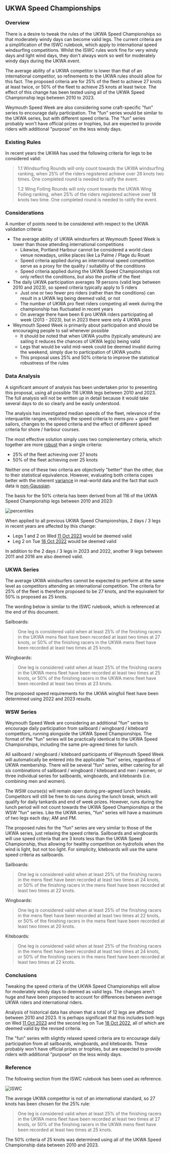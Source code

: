 ## UKWA Speed Championships

### Overview

There is a desire to tweak the rules of the UKWA Speed Championships so that moderately windy days can become valid legs. The current criteria are a simplification of the ISWC rulebook, which apply to international speed windsurfing competitions. Whilst the ISWC rules work fine for very windy days and light wind days, they don't always work so well for moderately windy days during the UKWA event.

The average ability of a UKWA competitor is lower than that of an international competitor, so refinements to the UKWA rules should allow for this fact. The proposed criteria are for 25% of the fleet to achieve 27 knots at least twice, or 50% of the fleet to achieve 25 knots at least twice. The effect of this change has been tested using all of the UKWA Speed Championship legs between 2010 to 2023.

Weymouth Speed Week are also considering some craft-specific "fun" series to encourage daily participation. The "fun" series would be similar to the UKWA series, but with different speed criteria. The "fun" series probably won't have official prizes or trophies, but are expected to provide riders with additional "purpose" on the less windy days.



### Existing Rules

In recent years the UKWA has used the following criteria for legs to be considered valid:

> 1.1 Windsurfing Rounds will only count towards the UKWA windsurfing ranking, when 25% of the riders registered achieve over 28 knots two times. One completed round is needed to ratify the event.
>
> 1.2 Wing Foiling Rounds will only count towards the UKWA Wing Foiling ranking, when 25% of the riders registered achieve over 18 knots two time. One completed round is needed to ratify the event.



### Considerations

A number of points need to be considered with respect to the UKWA validation criteria:

- The average ability of UKWA windsurfers at Weymouth Speed Week is lower than those attending international competitions
  - Likewise, Portland Harbour cannot be considered a world class venue nowadays, unlike places like La Palme / Plage du Rouet
  - Speed criteria applied during an international speed competition serve as a proxy for the quality / suitability of the conditions
  - Speed criteria applied during the UKWA Speed Championships not only reflect the conditions, but also the profile of the fleet
- The daily UKWA participation averages 19 persons (valid legs between 2010 and 2023), so speed criteria typically apply to 5 riders
  - Just one or two fewer pro riders (rather than the conditions) can result in a UKWA leg being deemed valid, or not
  - The number of UKWA pro fleet riders competing all week during the championship has fluctuated in recent years
  - On average there have been 6 pro UKWA riders participating all week (2013 - 2023), but in 2023 there were only 4 UKWA pros
- Weymouth Speed Week is primarily about participation and should be encouraging people to sail whenever possible
  - It should be noted that when UKWA youths (typically amateurs) are sailing it reduces the chances of UKWA leg(s) being valid
  - Legs that would be valid mid-week could be deemed invalid during the weekend, simply due to participation of UKWA youths
  - This proposal uses 25% and 50% criteria to improve the statistical robustness of the rules



### Data Analysis

A significant amount of analysis has been undertaken prior to presenting this proposal, using all possible 116 UKWA legs between 2010 and 2023. The full analysis will not be written up in detail because it would take several days to do so clearly and be easily understood.

The analysis has investigated median speeds of the fleet, relevance of the interquartile ranges, restricting the speed criteria to mens pro + gold fleet sailors, changes to the speed criteria and the effect of different speed criteria for shore / harbour courses.

The most effective solution simply uses two complementary criteria, which together are more [robust](https://en.wikipedia.org/wiki/Robust_statistics) than a single criteria:

- 25% of the fleet achieving over 27 knots
- 50% of the fleet achieving over 25 knots

Neither one of these two criteria are objectively "better" than the other, due to their statistical equivalence. However, evaluating both criteria copes better with the inherent [variance](https://en.wikipedia.org/wiki/Variance) in real-world data and the fact that such data is [non-Gaussian](https://medium.com/@amanatulla1606/when-normal-just-wont-cut-it-understanding-and-utilizing-non-gaussian-distributions-9fb0d8e249a3).

The basis for the 50% criteria has been derived from all 116 of the UKWA Speed Championship legs between 2010 and 2023:

![percentiles](percentiles.png)

When applied to all previous UKWA Speed Championships, 2 days / 3 legs in recent years are affected by this change:

- Legs 1 and 2 on Wed [11 Oct 2023](https://logiqx.github.io/wsw-results/results/2023/20231011/ukwa.html) would be deemed valid
- Leg 2 on Tue [18 Oct 2022](https://logiqx.github.io/wsw-results/results/2022/20221018/ukwa.html) would be deemed valid

In addition to the 2 days / 3 legs in 2023 and 2022, another 9 legs between 2011 and 2016 are also deemed valid.




### UKWA Series

The average UKWA windsurfers cannot be expected to perform at the same level as competitors attending an international competition. The criteria for 25% of the fleet is therefore proposed to be 27 knots, and the equivalent for 50% is proposed as 25 knots.

The wording below is similar to the ISWC rulebook, which is referenced at the end of this document.

Sailboards:

> One leg is considered valid when at least 25% of the finishing racers in the UKWA mens fleet have been recorded at least two times at 27 knots, or 50% of the finishing racers in the UKWA mens fleet have been recorded at least two times at 25 knots.

Wingboards:

> One leg is considered valid when at least 25% of the finishing racers in the UKWA mens fleet have been recorded at least two times at 25 knots, or 50% of the finishing racers in the UKWA mens fleet have been recorded at least two times at 23 knots.

The proposed speed requirements for the UKWA wingfoil fleet have been determined using 2022 and 2023 results.



### WSW Series

Weymouth Speed Week are considering an additional "fun" series to encourage daily participation from sailboard / wingboard / kiteboard competitors, running alongside the UKWA Speed Championships. The format of the "fun" series will be practically identical to the UKWA Speed Championships, including the same pre-agreed times for lunch.

All sailboard / wingboard / kiteboard participants of Weymouth Speed Week will automatically be entered into the applicable "fun" series, regardless of UKWA membership. There will be several "fun" series, either catering for all six combinations of sailboard / wingboard / kiteboard and men / women, or three individual series for sailboards, wingboards, and kiteboards (i.e. combining men and women).

The WSW course(s) will remain open during pre-agreed lunch breaks. Competitors will still be free to do runs during the lunch break, which will qualify for daily tankards and end of week prizes. However, runs during the lunch period will not count towards the UKWA Speed Championships or the WSW "fun" series. Like the UKWA series, "fun" series will have a maximum of two legs each day; AM and PM.

The proposed rules for the "fun" series are very similar to those of the UKWA series, just relaxing the speed criteria. Sailboards and wingboards will use speed criteria that are 3 knots less than the UKWA Speed Championship, thus allowing for healthy competition on hydrofoils when the wind is light, but not too light. For simplicity, kiteboards will use the same speed criteria as sailboards.

Sailboards:

> One leg is considered valid when at least 25% of the finishing racers in the mens fleet have been recorded at least two times at 24 knots, or 50% of the finishing racers in the mens fleet have been recorded at least two times at 22 knots.

Wingboards:

> One leg is considered valid when at least 25% of the finishing racers in the mens fleet have been recorded at least two times at 22 knots, or 50% of the finishing racers in the mens fleet have been recorded at least two times at 20 knots.

Kiteboards:

> One leg is considered valid when at least 25% of the finishing racers in the mens fleet have been recorded at least two times at 24 knots, or 50% of the finishing racers in the mens fleet have been recorded at least two times at 22 knots.




### Conclusions

Tweaking the speed criteria of the UKWA Speed Championships will allow for moderately windy days to deemed as valid legs. The changes aren't huge and have been proposed to account for differences between average UKWA riders and international riders.

Analysis of historical data has shown that a total of 12 legs are affected between 2010 and 2023. It is perhaps significant that this includes both legs on Wed [11 Oct 2023](https://logiqx.github.io/wsw-results/results/2023/20231011/ukwa.html) and the second leg on Tue [18 Oct 2022](https://logiqx.github.io/wsw-results/results/2022/20221018/ukwa.html), all of which are deemed valid by the revised criteria.

The "fun" series with slightly relaxed speed criteria are to encourage daily participation from all sailboards, wingboards, and kiteboards. These probably won't have official prizes or trophies, but are expected to provide riders with additional "purpose" on the less windy days.



### Reference

The following section from the ISWC rulebook has been used as reference.

![ISWC](iswc.png)

The average UKWA competitor is not of an international standard, so 27 knots has been chosen for the 25% rule:

> One leg is considered valid when at least 25% of the finishing racers in the UKWA mens fleet have been recorded at least two times at 27 knots, or 50% of the finishing racers in the UKWA mens fleet have been recorded at least two times at 25 knots.

The 50% criteria of 25 knots was determined using all of the UKWA Speed Championship data between 2010 and 2023.
